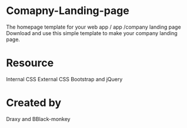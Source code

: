 # Comapny-Landing-page
The homepage template for your web app / app /company landing page
Download and use this simple template to make your company landing page.
# Resource
Internal CSS
External CSS
Bootstrap and jQuery
# Created by
Draxy and
BBlack-monkey
